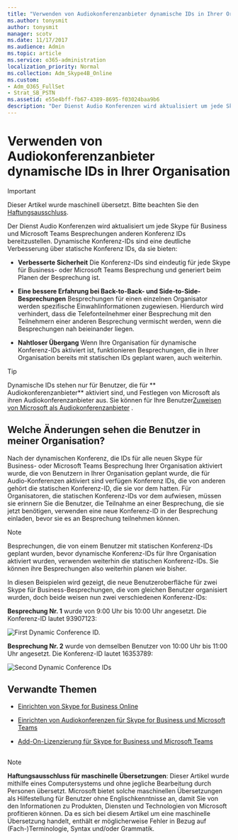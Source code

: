 ```yaml
---
title: "Verwenden von Audiokonferenzanbieter dynamische IDs in Ihrer Organisation"
ms.author: tonysmit
author: tonysmit
manager: scotv
ms.date: 11/17/2017
ms.audience: Admin
ms.topic: article
ms.service: o365-administration
localization_priority: Normal
ms.collection: Adm_Skype4B_Online
ms.custom:
- Adm_O365_FullSet
- Strat_SB_PSTN
ms.assetid: e55e4bff-fb67-4389-8695-f03024baa9b6
description: "Der Dienst Audio Konferenzen wird aktualisiert um jede Skype für Business und Microsoft Teams Besprechungen anderen Konferenz IDs bereitzustellen. Dynamische Konferenz-IDs sind eine deutliche Verbesserung über statische Konferenz IDs, da sie bieten:"
---
```


# Verwenden von Audiokonferenzanbieter dynamische IDs in Ihrer Organisation

> [!IMPORTANT]
> Dieser Artikel wurde maschinell übersetzt. Bitte beachten Sie den [Haftungsausschluss](e55e4bff-fb67-4389-8695-f03024baa9b6.md#MT_Footer).  
  
Der Dienst Audio Konferenzen wird aktualisiert um jede Skype für Business und Microsoft Teams Besprechungen anderen Konferenz IDs bereitzustellen. Dynamische Konferenz-IDs sind eine deutliche Verbesserung über statische Konferenz IDs, da sie bieten:
  
- **Verbesserte Sicherheit** Die Konferenz-IDs sind eindeutig für jede Skype für Business- oder Microsoft Teams Besprechung und generiert beim Planen der Besprechung ist.
    
- **Eine bessere Erfahrung bei Back-to-Back- und Side-to-Side-Besprechungen** Besprechungen für einen einzelnen Organisator werden spezifische Einwahlinformationen zugewiesen. Hierdurch wird verhindert, dass die Telefonteilnehmer einer Besprechung mit den Teilnehmern einer anderen Besprechung vermischt werden, wenn die Besprechungen nah beieinander liegen.
    
- **Nahtloser Übergang** Wenn Ihre Organisation für dynamische Konferenz-IDs aktiviert ist, funktionieren Besprechungen, die in Ihrer Organisation bereits mit statischen IDs geplant waren, auch weiterhin.
    
> [!TIP]
> Dynamische IDs stehen nur für Benutzer, die für ** Audiokonferenzanbieter** aktiviert sind, und Festlegen von Microsoft als ihren Audiokonferenzanbieter aus. Sie können für Ihre Benutzer[Zuweisen von Microsoft als Audiokonferenzanbieter](assign-microsoft-as-the-audio-conferencing-provider.md) .
  
## Welche Änderungen sehen die Benutzer in meiner Organisation?

Nach der dynamischen Konferenz, die IDs für alle neuen Skype für Business- oder Microsoft Teams Besprechung Ihrer Organisation aktiviert wurde, die von Benutzern in Ihrer Organisation geplant wurde, die für Audio-Konferenzen aktiviert sind verfügen Konferenz IDs, die von anderen gehört die statischen Konferenz-ID, die sie vor dem hatten. Für Organisatoren, die statischen Konferenz-IDs vor dem aufwiesen, müssen sie erinnern Sie die Benutzer, die Teilnahme an einer Besprechung, die sie jetzt benötigen, verwenden eine neue Konferenz-ID in der Besprechung einladen, bevor sie es an Besprechung teilnehmen können.
  
> [!NOTE]
> Besprechungen, die von einem Benutzer mit statischen Konferenz-IDs geplant wurden, bevor dynamische Konferenz-IDs für Ihre Organisation aktiviert wurden, verwenden weiterhin die statischen Konferenz-IDs. Sie können ihre Besprechungen also weiterhin planen wie bisher. 
  
In diesen Beispielen wird gezeigt, die neue Benutzeroberfläche für zwei Skype für Business-Besprechungen, die vom gleichen Benutzer organisiert wurden, doch beide weisen nun zwei verschiedenen Konferenz-IDs:
  
 **Besprechung Nr. 1** wurde von 9:00 Uhr bis 10:00 Uhr angesetzt. Die Konferenz-ID lautet 93907123:
  
![First Dynamic Conference ID.](../images/997b2473-7645-46df-9774-95eb070c2239.png)
  
 **Besprechung Nr. 2** wurde von demselben Benutzer von 10:00 Uhr bis 11:00 Uhr angesetzt. Die Konferenz-ID lautet 16353789:
  
![Second Dynamic Conference IDs](../images/e1eecc76-812b-426c-90e8-80e9f6f4ad31.png)
  
## Verwandte Themen

- [Einrichten von Skype for Business Online](../set-up-skype-for-business-online/set-up-skype-for-business-online.md)
    
- [Einrichten von Audiokonferenzen für Skype for Business und Microsoft Teams](set-up-audio-conferencing-for-skype-for-business-and-microsoft-teams.md)
    
- [Add-On-Lizenzierung für Skype for Business und Microsoft Teams](../skype-for-business-and-microsoft-teams-add-on-licensing/skype-for-business-and-microsoft-teams-add-on-licensing.md)
    
## 
<a name="MT_Footer"> </a>

> [!NOTE]
> **Haftungsausschluss für maschinelle Übersetzungen**: Dieser Artikel wurde mithilfe eines Computersystems und ohne jegliche Bearbeitung durch Personen übersetzt. Microsoft bietet solche maschinellen Übersetzungen als Hilfestellung für Benutzer ohne Englischkenntnisse an, damit Sie von den Informationen zu Produkten, Diensten und Technologien von Microsoft profitieren können. Da es sich bei diesem Artikel um eine maschinelle Übersetzung handelt, enthält er möglicherweise Fehler in Bezug auf (Fach-)Terminologie, Syntax und/oder Grammatik. 
  


